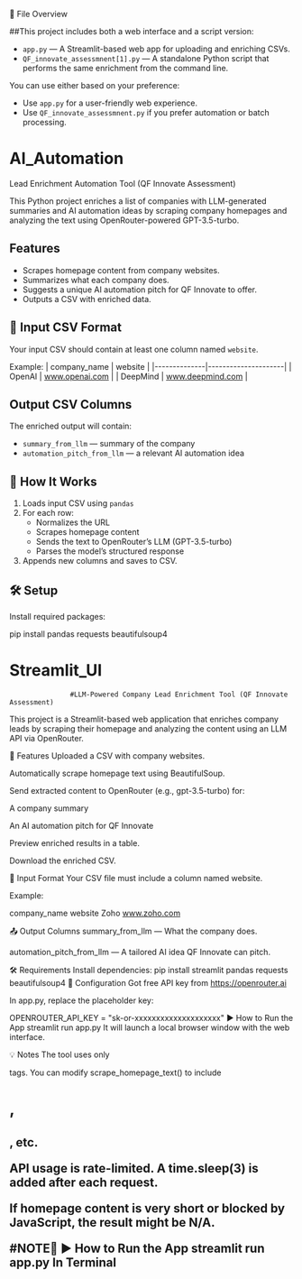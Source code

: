📂 File Overview

##This project includes both a web interface and a script version:

- `app.py` — A Streamlit-based web app for uploading and enriching CSVs.
- `QF_innovate_assessmnent[1].py` — A standalone Python script that performs the same enrichment from the command line.

You can use either based on your preference:
- Use `app.py` for a user-friendly web experience.
- Use `QF_innovate_assessmnent.py` if you prefer automation or batch processing.

# AI_Automation
Lead Enrichment Automation Tool (QF Innovate Assessment)

This Python project enriches a list of companies with LLM-generated summaries and AI automation ideas by scraping company homepages and analyzing the text using OpenRouter-powered GPT-3.5-turbo.

##  Features

-  Scrapes homepage content from company websites.
-  Summarizes what each company does.
-  Suggests a unique AI automation pitch for QF Innovate to offer.
-  Outputs a CSV with enriched data.

## 📁 Input CSV Format

Your input CSV should contain at least one column named `website`.

Example:
| company_name | website             |
|--------------|---------------------|
| OpenAI       | www.openai.com      |
| DeepMind     | www.deepmind.com    |

##  Output CSV Columns

The enriched output will contain:
- `summary_from_llm` — summary of the company
- `automation_pitch_from_llm` — a relevant AI automation idea

## 🔧 How It Works

1. Loads input CSV using `pandas`
2. For each row:
   - Normalizes the URL
   - Scrapes homepage content
   - Sends the text to OpenRouter’s LLM (GPT-3.5-turbo)
   - Parses the model’s structured response
3. Appends new columns and saves to CSV.

## 🛠 Setup

Install required packages:

pip install pandas requests beautifulsoup4


# Streamlit_UI
                   #LLM-Powered Company Lead Enrichment Tool (QF Innovate Assessment)
This project is a Streamlit-based web application that enriches company leads by scraping their homepage and analyzing the content using an LLM API via OpenRouter.

🚀 Features
Uploaded a CSV with company websites.

Automatically scrape homepage text using BeautifulSoup.

Send extracted content to OpenRouter (e.g., gpt-3.5-turbo) for:

A company summary

An AI automation pitch for QF Innovate

Preview enriched results in a table.

Download the enriched CSV.

📁 Input Format
Your CSV file must include a column named website.

Example:

company_name	website
Zoho	www.zoho.com

📤 Output Columns
summary_from_llm — What the company does.

automation_pitch_from_llm — A tailored AI idea QF Innovate can pitch.

🛠 Requirements
Install dependencies:
pip install streamlit pandas requests beautifulsoup4
🔐 Configuration
Got free API key from https://openrouter.ai

In app.py, replace the placeholder key:

OPENROUTER_API_KEY = "sk-or-xxxxxxxxxxxxxxxxxxxx"
▶️ How to Run the App
streamlit run app.py
It will launch a local browser window with the web interface.

💡 Notes
The tool uses only <p> tags. You can modify scrape_homepage_text() to include <h1>, <h2>, etc.

API usage is rate-limited. A time.sleep(3) is added after each request.

If homepage content is very short or blocked by JavaScript, the result might be N/A.

#NOTE🥇
▶️ How to Run the App
streamlit run app.py In Terminal



